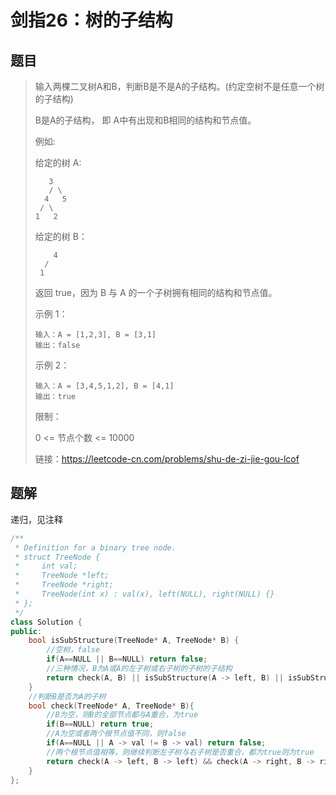 # 剑指26：树的子结构

## 题目

>输入两棵二叉树A和B，判断B是不是A的子结构。(约定空树不是任意一个树的子结构)
>
>B是A的子结构， 即 A中有出现和B相同的结构和节点值。
>
>例如:
>
>给定的树 A:
>
>```
> 	 3
>    / \
>   4   5
>  / \
> 1   2
>```
>
>给定的树 B：
>
>   ```
>   	4 
>     /
>    1
>   ```
>
>返回 true，因为 B 与 A 的一个子树拥有相同的结构和节点值。
>
>示例 1：
>
>```
>输入：A = [1,2,3], B = [3,1]
>输出：false
>```
>
>示例 2：
>
>```
>输入：A = [3,4,5,1,2], B = [4,1]
>输出：true
>```
>
>限制：
>
>0 <= 节点个数 <= 10000
>
>
>
>链接：https://leetcode-cn.com/problems/shu-de-zi-jie-gou-lcof

## 题解

递归，见注释

```c++
/**
 * Definition for a binary tree node.
 * struct TreeNode {
 *     int val;
 *     TreeNode *left;
 *     TreeNode *right;
 *     TreeNode(int x) : val(x), left(NULL), right(NULL) {}
 * };
 */
class Solution {
public:
    bool isSubStructure(TreeNode* A, TreeNode* B) {
        //空树，false
        if(A==NULL || B==NULL) return false;
        //三种情况，B为A或A的左子树或右子树的子树的子结构
        return check(A, B) || isSubStructure(A -> left, B) || isSubStructure(A -> right, B);
    }
    //判断B是否为A的子树
    bool check(TreeNode* A, TreeNode* B){
        //B为空，则B的全部节点都与A重合，为true
        if(B==NULL) return true;
        //A为空或者两个根节点值不同，则false
        if(A==NULL || A -> val != B -> val) return false;
        //两个根节点值相等，则继续判断左子树与右子树是否重合，都为true则为true
        return check(A -> left, B -> left) && check(A -> right, B -> right);
    }
};
```

